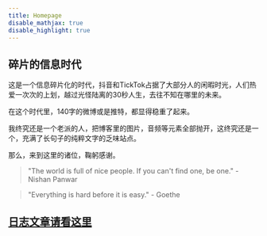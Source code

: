 ```yaml
---
title: Homepage
disable_mathjax: true
disable_highlight: true
---
```

## 碎片的信息时代

这是一个信息碎片化的时代，抖音和TickTok占据了大部分人的闲暇时光，人们热爱一次次的上划，越过光怪陆离的30秒人生，去往不知在哪里的未来。

在这个时代里，140字的微博或是推特，都显得稳重了起来。

我终究还是一个老派的人，把博客里的图片，音频等元素全部抛开，这终究还是一个，充满了长句子的纯粹文字的乏味站点。

那么，来到这里的诸位，鞠躬感谢。


> "The world is full of nice people. If you can't find one, be one." - Nishan Panwar

> "Everything is hard before it is easy." - Goethe

## [日志文章请看这里](/blog)